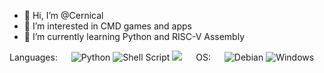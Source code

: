 - 👋 Hi, I’m @Cernical
- 👀 I’m interested in CMD games and apps
- 🌱 I’m currently learning Python and RISC-V Assembly

Languages: &ensp;&ensp; ![Python](https://img.shields.io/badge/python-3670A0?style=for-the-badge&logo=python&logoColor=ffdd54) ![Shell Script](https://img.shields.io/badge/shell_script-%23121011.svg?style=for-the-badge&logo=gnu-bash&logoColor=white) ![](https://img.shields.io/badge/Assembly-RISC--V-yellow?style=for-the-badge&logo=atom) &ensp;&ensp; OS: &ensp;&ensp; ![Debian](https://img.shields.io/badge/Debian-D70A53?style=for-the-badge&logo=debian&logoColor=white) ![Windows](https://img.shields.io/badge/Windows-0078D6?style=for-the-badge&logo=windows&logoColor=white)

<!---
- 💞️ I’m looking to collaborate on ...
- 📫 How to reach me ...


Cernical/Cernical is a ✨ special ✨ repository because its `README.md` (this file) appears on your GitHub profile.
You can click the Preview link to take a look at your changes.
--->
